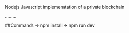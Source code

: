 Nodejs Javascript implemenatation of a private blockchain

.........

##Commands
-> npm install
-> npm run dev
